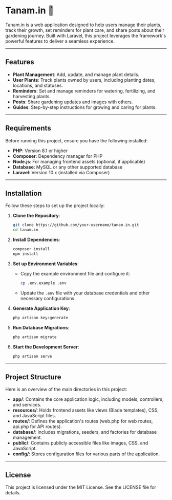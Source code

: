 # Tanam.in 🌱

Tanam.in is a web application designed to help users manage their plants, track their growth, set reminders for plant care, and share posts about their gardening journey. Built with Laravel, this project leverages the framework's powerful features to deliver a seamless experience.

---

## Features

- **Plant Management**: Add, update, and manage plant details.
- **User Plants**: Track plants owned by users, including planting dates, locations, and statuses.
- **Reminders**: Set and manage reminders for watering, fertilizing, and harvesting plants.
- **Posts**: Share gardening updates and images with others.
- **Guides**: Step-by-step instructions for growing and caring for plants.

---

## Requirements

Before running this project, ensure you have the following installed:

- **PHP**: Version 8.1 or higher
- **Composer**: Dependency manager for PHP
- **Node.js**: For managing frontend assets (optional, if applicable)
- **Database**: MySQL or any other supported database
- **Laravel**: Version 10.x (installed via Composer)

---

## Installation

Follow these steps to set up the project locally:

1. **Clone the Repository**:
   ```bash
   git clone https://github.com/your-username/tanam.in.git
   cd tanam.in
   ```

2. **Install Dependencies**:
   ```bash
   composer install
   npm install
   ```

3. **Set up Environment Variables**:
   - Copy the example environment file and configure it:
     ```bash
     cp .env.example .env
     ```
   - Update the `.env` file with your database credentials and other necessary configurations.

4. **Generate Application Key**:
   ```bash
   php artisan key:generate
   ```

5. **Run Database Migrations**:
   ```bash
   php artisan migrate
   ```

6. **Start the Development Server**:
   ```bash
   php artisan serve
   ```

---

## Project Structure

Here is an overview of the main directories in this project:

- **app/**: Contains the core application logic, including models, controllers, and services.
- **resources/**: Holds frontend assets like views (Blade templates), CSS, and JavaScript files.
- **routes/**: Defines the application's routes (web.php for web routes, api.php for API routes).
- **database/**: Includes migrations, seeders, and factories for database management.
- **public/**: Contains publicly accessible files like images, CSS, and JavaScript.
- **config/**: Stores configuration files for various parts of the application.

---

## License

This project is licensed under the MIT License. See the LICENSE file for details.